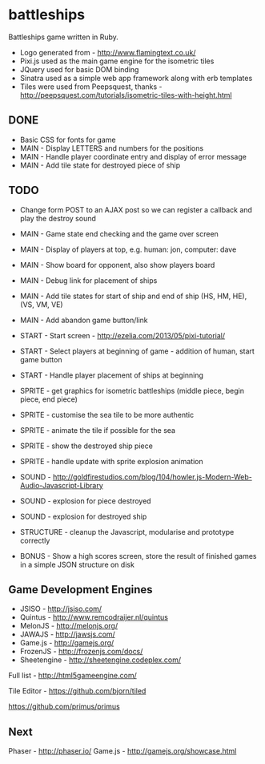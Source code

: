 battleships
===========

Battleships game written in Ruby.
* Logo generated from - http://www.flamingtext.co.uk/
* Pixi.js used as the main game engine for the isometric tiles
* JQuery used for basic DOM binding
* Sinatra used as a simple web app framework along with erb templates
* Tiles were used from Peepsquest, thanks - http://peepsquest.com/tutorials/isometric-tiles-with-height.html

DONE
----

* Basic CSS for fonts for game
* MAIN - Display LETTERS and numbers for the positions
* MAIN - Handle player coordinate entry and display of error message
* MAIN - Add tile state for destroyed piece of ship

TODO
----

* Change form POST to an AJAX post so we can register a callback and play the destroy sound
* MAIN - Game state end checking and the game over screen
* MAIN - Display of players at top, e.g. human: jon, computer: dave
* MAIN - Show board for opponent, also show players board
* MAIN - Debug link for placement of ships
* MAIN - Add tile states for start of ship and end of ship (HS, HM, HE), (VS, VM, VE)
* MAIN - Add abandon game button/link

* START - Start screen - http://ezelia.com/2013/05/pixi-tutorial/
* START - Select players at beginning of game - addition of human, start game button
* START - Handle player placement of ships at beginning

* SPRITE - get graphics for isometric battleships (middle piece, begin piece, end piece)
* SPRITE - customise the sea tile to be more authentic
* SPRITE - animate the tile if possible for the sea
* SPRITE - show the destroyed ship piece
* SPRITE - handle update with sprite explosion animation

* SOUND - http://goldfirestudios.com/blog/104/howler.js-Modern-Web-Audio-Javascript-Library
* SOUND - explosion for piece destroyed
* SOUND - explosion for destroyed ship

* STRUCTURE - cleanup the Javascript, modularise and prototype correctly

* BONUS - Show a high scores screen, store the result of finished games in a simple JSON structure on disk

Game Development Engines
------------------------

* JSISO - http://jsiso.com/
* Quintus - http://www.remcodraijer.nl/quintus
* MelonJS - http://melonjs.org/
* JAWAJS - http://jawsjs.com/
* Game.js - http://gamejs.org/
* FrozenJS - http://frozenjs.com/docs/
* Sheetengine - http://sheetengine.codeplex.com/

Full list - http://html5gameengine.com/

Tile Editor - https://github.com/bjorn/tiled

https://github.com/primus/primus

Next
----

Phaser - http://phaser.io/
Game.js - http://gamejs.org/showcase.html